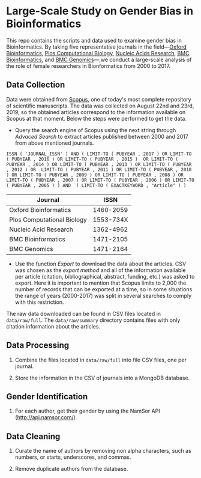 # Large-Scale Study on Gender Bias in Bioinformatics

This repo contains the scripts and data used to examine gender bias in Bioinformatics. By taking five representative
journals in the field—[Oxford Bioinformatics](https://academic.oup.com/bioinformatics), 
[Plos Computational Biology](https://journals.plos.org/ploscompbiol/), [Nucleic Acids Research](https://academic.oup.com/nar), 
[BMC Bioinformatics](https://bmcbioinformatics.biomedcentral.com/), and 
[BMC Genomics](https://bmcgenomics.biomedcentral.com/)—,we conduct a large-scale analysis of the role of female 
researchers in Bionformatics from 2000 to 2017.

## Data Collection

Data were obtained from [Scopus](https://www.scopus.com), one of today's most complete repository of scientific 
manuscripts. The data was collected on August 22nd and 23rd, 2019, so the obtained articles correspond to the 
information available on Scopus at that moment. Below the steps were performed to get the data. 

- Query the search engine of Scopus using the next string through *Advaced Search* to extract articles published 
between 2000 and 2017 from above mentioned journals.

`ISSN ( 'JOURNAL_ISSN' ) AND ( LIMIT-TO ( PUBYEAR , 2017 ) OR LIMIT-TO ( PUBYEAR , 2016 ) OR LIMIT-TO ( PUBYEAR , 2015 ) 
OR LIMIT-TO ( PUBYEAR , 2014 ) OR LIMIT-TO ( PUBYEAR , 2013 ) OR LIMIT-TO ( PUBYEAR , 2012 ) OR 
LIMIT-TO ( PUBYEAR , 2011 ) OR LIMIT-TO ( PUBYEAR , 2010 ) OR LIMIT-TO ( PUBYEAR , 2009 ) OR LIMIT-TO ( PUBYEAR , 2008 )
OR LIMIT-TO ( PUBYEAR , 2007 ) OR LIMIT-TO ( PUBYEAR , 2006 ) OR LIMIT-TO ( PUBYEAR , 2005 ) ) AND 
( LIMIT-TO ( EXACTKEYWORD , "Article" ) )`

| Journal                    | ISSN      |
|----------------------------|-----------|
| Oxford Bioinformatics      | 1460-2059 |
| Plos Computational Biology | 1553-734X |
| Nucleic Acid Research      | 1362-4962 |
| BMC Bioinformatics         | 1471-2105 |
| BMC Genomics               | 1471-2164 |

- Use the function *Export* to download the data about the articles. CSV was chosen as the *export method* and all of 
the information available per article (citation, bibliographical, abstract, funding, etc.) was asked to export. Here it 
is important to mention that Scopus limits to 2,000 the number of records that can be exported at a time, so in some 
situations the range of years (2000-2017) was split in several searches to comply with this restriction. 

The raw data downloaded can be found in CSV files located in `data/raw/full`. The `data/raw/summary` directory contains 
files with only citation information about the articles. 

## Data Processing

1. Combine the files located in `data/raw/full` into file CSV files, one per journal.

2. Store the information in the CSV of journals into a MongoDB database.

## Gender Identification

1. For each author, get their gender by using the NamSor API (http://api.namsor.com/).

## Data Cleaning

1. Curate the name of authors by removing non alpha characters, such as numbers, or starts, underscores, and commas.

2. Remove duplicate authors from the database.
 
